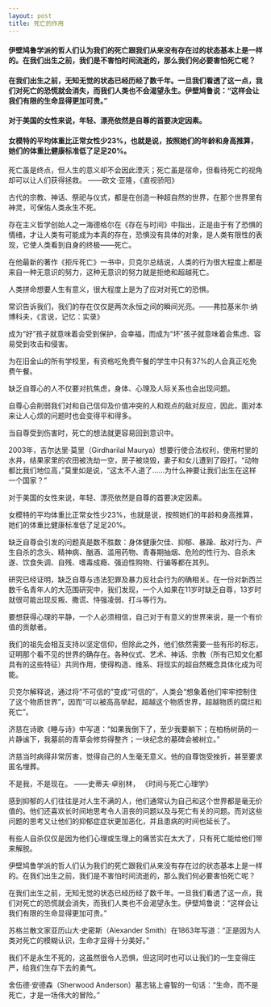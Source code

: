 ```yaml
---
layout: post
title: 死亡的作用
---
```

#### 伊壁鸠鲁学派的哲人们认为我们的死亡跟我们从来没有存在过的状态基本上是一样的。在我们出生之前，我们是不害怕时间流逝的，那么我们何必要害怕死亡呢？
#### 在我们出生之前，无知无觉的状态已经历经了数千年。一旦我们看透了这一点，我们对死亡的恐慌就会消失，而我们人类也不会渴望永生。伊壁鸠鲁说：“这样会让我们有限的生命显得更加可贵。”
#### 对于美国的女性来说，年轻、漂亮依然是自尊的首要决定因素。
#### 女模特的平均体重比正常女性少23%，也就是说，按照她们的年龄和身高推算，她们的体重比健康标准低了足足20%。
<!-- more -->
死亡虽是终点，但人生的意义却不会因此湮灭；死亡虽是宿命，但看待死亡的视角却可以让人们获得拯救。 ——欧文·亚隆，《直视骄阳》

古代的宗教、神话、祭祀与仪式，都是在创造一种超自然的世界，在那个世界里有神灵，可保佑人类永生不死。

存在主义哲学创始人之一海德格尔在《存在与时间》中指出，正是由于有了恐惧的情绪，才让人类有可能成为本真的存在，恐惧没有具体的对象，是人类有限性的表现，它使人类看到自身的终极——死亡。

在他最新的著作《拒斥死亡》一书中，贝克尔总结说，人类的行为很大程度上都是来自一种无意识的努力，这种无意识的努力就是拒绝和超越死亡。

人类拼命想要人生有意义，很大程度上是为了应对对死亡的恐惧。

常识告诉我们，我们的存在仅仅是两次永恒之间的瞬间光亮。——弗拉基米尔·纳博科夫，《言说，记忆：实录》

成为“好”孩子就意味着会受到保护，会幸福，而成为“坏”孩子就意味着会焦虑、容易受到攻击和侵害。

为在旧金山的所有学校里，有资格吃免费午餐的学生中只有37%的人会真正吃免费午餐。

缺乏自尊心的人不仅要对抗焦虑，身体、心理及人际关系也会出现问题。

自尊心会削弱我们对和自己信仰及价值冲突的人和观点的敌对反应，因此，面对本来让人心烦的问题时也会变得平和得多。

当自尊受到伤害时，死亡的想法就更容易回到意识中。

2003年，吉尔达里·莫里（Girdharilal Maurya）想要行使合法权利，使用村里的水井，结果家里的农田被洗劫一空，房子被烧毁，妻子和女儿遭到了殴打。“动物都比我们地位高，”莫里如是说，“这太不人道了……为什么神要让我们出生在这样一个国家？”

对于美国的女性来说，年轻、漂亮依然是自尊的首要决定因素。

女模特的平均体重比正常女性少23%，也就是说，按照她们的年龄和身高推算，她们的体重比健康标准低了足足20%。

缺乏自尊会引发的问题真是数不胜数：身体健康欠佳、抑郁、暴躁、敌对行为、产生自杀的念头、精神病、酗酒、滥用药物、青春期抽烟、危险的性行为、自杀未遂、饮食失调、自残、嗜毒成瘾、强迫性购物、行骗等都在其列。

研究已经证明，缺乏自尊与违法犯罪及暴力反社会行为的确相关。在一份对新西兰数千名青年人的大范围研究中，我们发现，一个人如果在11岁时缺乏自尊，13岁时就很可能出现反叛、撒谎、恃强凌弱、打斗等行为。

要想获得心理的平静，一个人必须相信，自己对于有意义的世界来说，是一个有价值的贡献者。

我们的祖先会相互支持以坚定信仰，但除此之外，他们依然需要一些有形的标志，证明那个看不见的世界的确存在。各种仪式、艺术、神话、宗教（所有已知文化都具有的这些特征）共同作用，使得构造、维系、将现实的超自然概念具体化成为可能。

贝克尔解释说，通过将“不可信的”变成“可信的”，人类会“想象着他们牢牢控制住了这个物质世界”，因而“可以被高高举起，超越这个物质世界，超越物质的腐烂和死亡”。

济慈在诗歌《睡与诗》中写道：“如果我倒下了，至少我要躺下；在柏杨树荫的一片静谧下，我墓前的青草会修剪得整齐；一块纪念的墓碑会被树立。”

济慈当时病得非常厉害，觉得自己的人生毫无意义。他的自尊饱受挫折，甚至要求匿名埋葬。

不是我，不是现在。 ——史蒂夫·卓别林， 《时间与死亡心理学》

感到抑郁的人们往往是对人生不满的人，他们通常认为自己和这个世界都是毫无价值的。他们还喜欢长时间地思考令人沮丧的问题以及与死亡有关的问题。而对这些问题的思考又让他们的抑郁症症状更加恶化，并且患病的时间也延长了。

有些人自杀仅仅是因为他们心理或生理上的痛苦实在太大了，只有死亡能给他们带来解脱。

伊壁鸠鲁学派的哲人们认为我们的死亡跟我们从来没有存在过的状态基本上是一样的。在我们出生之前，我们是不害怕时间流逝的，那么我们何必要害怕死亡呢？

在我们出生之前，无知无觉的状态已经历经了数千年。一旦我们看透了这一点，我们对死亡的恐慌就会消失，而我们人类也不会渴望永生。伊壁鸠鲁说：“这样会让我们有限的生命显得更加可贵。”

苏格兰散文家亚历山大·史密斯（Alexander Smith）在1863年写道：“正是因为人类对死亡的模糊认识，生命才显得十分美好。”

我们不是永生不死的，这虽然很令人恐惧，但这同时也可以让我们的一生变得庄严，给我们生存下去的勇气。

舍伍德·安德森（Sherwood Anderson）墓志铭上睿智的一句话：“生命，而不是死亡，才是一场伟大的冒险。”
